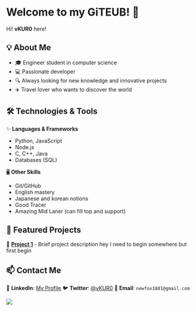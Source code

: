 # Welcome to my GiTEUB! 👋

Hi! **vKUR0** here!

## 💡 About Me

- 🎓 Engineer student in computer science
- 💻 Passionate developer
- 🔍 Always looking for new knowledge and innovative projects
- ✈️  Travel lover who wants to discover the world

## 🛠️ Technologies & Tools

✨ **Languages & Frameworks**
- Python, JavaScript
- Node.js
- C, C++, Java
- Databases (SQL)

🖥️ **Other Skills**
- Git/GitHub
- English mastery
- Japanese and korean notions
- Good Tracer
- Amazing Mid Laner (can fill top and support)

## 📌 Featured Projects

🔹 **[Project 1](#)** - Brief project description
hey I need to begin somewhere but first begin

## 📫 Contact Me

💼 **LinkedIn**: [My Profile](#)
🐦 **Twitter**: [@vKUR0](#)
📧 **Email**: `newfox1881@gmail.com`

![](http://github-profile-summary-cards.vercel.app/api/cards/profile-details?username=vKUR0&theme=tokyonight)

